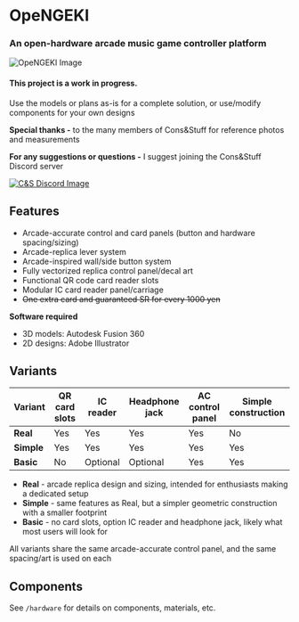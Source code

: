# OpeNGEKI
### An open-hardware arcade music game controller platform

![OpeNGEKI Image](https://i.imgur.com/2HHWvBx.png)

#### This project is a work in progress.

Use the models or plans as-is for a complete solution, or use/modify components for your own designs

**Special thanks -** to the many members of Cons&Stuff for reference photos and measurements

**For any suggestions or questions -** I suggest joining the Cons&Stuff Discord server

[![C&S Discord Image](https://discordapp.com/api/guilds/101851954677837824/widget.png?style=banner2)](https://discord.gg/82C3ccxPr7)

## Features

- Arcade-accurate control and card panels (button and hardware spacing/sizing)
- Arcade-replica lever system
- Arcade-inspired wall/side button system
- Fully vectorized replica control panel/decal art
- Functional QR code card reader slots
- Modular IC card reader panel/carriage
- ~~One extra card and guaranteed SR for every 1000 yen~~

**Software required**
- 3D models: Autodesk Fusion 360
- 2D designs: Adobe Illustrator

## Variants

| Variant | QR card slots | IC reader | Headphone jack | AC control panel | Simple construction |
| --- | --- | --- | --- | --- | --- |
|**Real**  | Yes | Yes | Yes | Yes | No |
|**Simple**| Yes | Yes | Yes | Yes | Yes |
|**Basic** | No | Optional | Optional | Yes | Yes |


- **Real** - arcade replica design and sizing, intended for enthusiasts making a dedicated setup
- **Simple** - same features as Real, but a simpler geometric construction with a smaller footprint
- **Basic** - no card slots, option IC reader and headphone jack, likely what most users will look for

All variants share the same arcade-accurate control panel, and the same spacing/art is used on each

## Components

See `/hardware` for details on components, materials, etc.